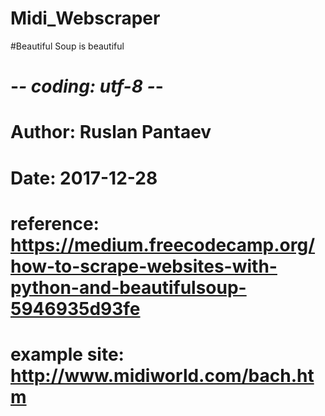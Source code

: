 # Midi_Webscraper

#Beautiful Soup is beautiful
# -*- coding: utf-8 -*-
# Author:	Ruslan Pantaev
# Date:		2017-12-28
# reference: 	https://medium.freecodecamp.org/how-to-scrape-websites-with-python-and-beautifulsoup-5946935d93fe
# example site: http://www.midiworld.com/bach.htm

